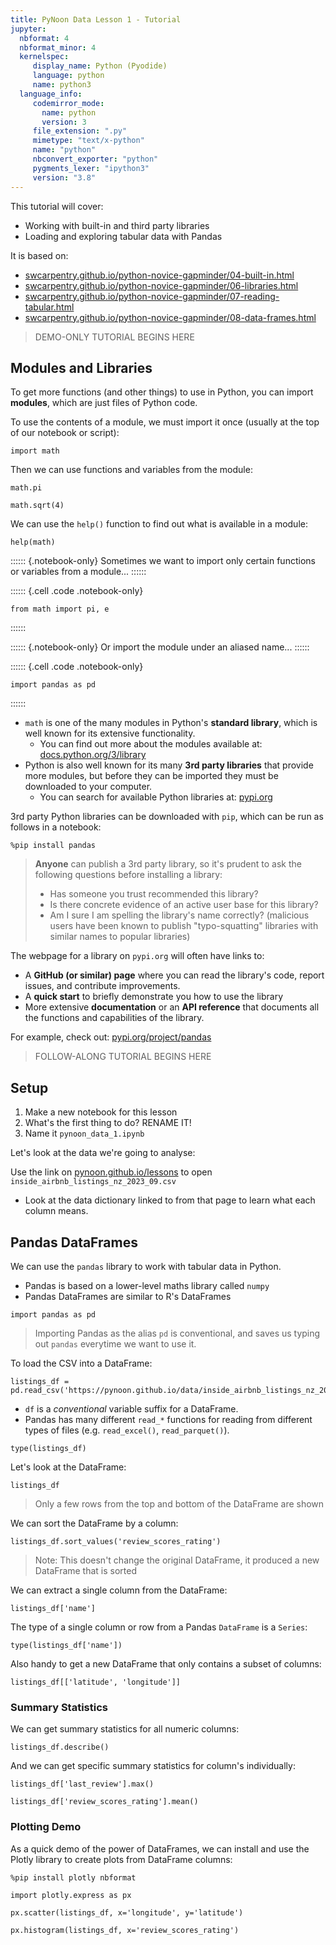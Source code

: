 ```yaml
---
title: PyNoon Data Lesson 1 - Tutorial
jupyter:
  nbformat: 4
  nbformat_minor: 4
  kernelspec:
     display_name: Python (Pyodide)
     language: python
     name: python3
  language_info:
     codemirror_mode:
       name: python
       version: 3
     file_extension: ".py"
     mimetype: "text/x-python"
     name: "python"
     nbconvert_exporter: "python"
     pygments_lexer: "ipython3"
     version: "3.8"
---
```


This tutorial will cover:

* Working with built-in and third party libraries
* Loading and exploring tabular data with Pandas

It is based on:

* [swcarpentry.github.io/python-novice-gapminder/04-built-in.html](https://swcarpentry.github.io/python-novice-gapminder/04-built-in.html)
* [swcarpentry.github.io/python-novice-gapminder/06-libraries.html](https://swcarpentry.github.io/python-novice-gapminder/06-libraries.html)
* [swcarpentry.github.io/python-novice-gapminder/07-reading-tabular.html](https://swcarpentry.github.io/python-novice-gapminder/07-reading-tabular.html)
* [swcarpentry.github.io/python-novice-gapminder/08-data-frames.html](https://swcarpentry.github.io/python-novice-gapminder/08-data-frames.html)

> DEMO-ONLY TUTORIAL BEGINS HERE

## Modules and Libraries

To get more functions (and other things) to use in Python, you can
import **modules**, which are just files of Python code.

To use the contents of a module, we must import it once (usually at
the top of our notebook or script):

```code
import math
```

Then we can use functions and variables from the module:

```code
math.pi
```

```code
math.sqrt(4)
```

We can use the `help()` function to find out what is available in a
module:

```code
help(math)
```

:::::: {.notebook-only}
Sometimes we want to import only certain functions or variables from a
module...
::::::

:::::: {.cell .code .notebook-only}
```code
from math import pi, e
```
::::::

:::::: {.notebook-only}
Or import the module under an aliased name...
::::::

:::::: {.cell .code .notebook-only}
```code
import pandas as pd
```
::::::

* `math` is one of the many modules in Python's **standard library**,
  which is well known for its extensive functionality.
  * You can find out more about the modules available at:
  [docs.python.org/3/library](https://docs.python.org/3/library/index.html)
* Python is also well known for its many **3rd party libraries** that
  provide more modules, but before they can be imported they must be
  downloaded to your computer.
  * You can search for available Python libraries at:
    [pypi.org](https://pypi.org/)

3rd party Python libraries can be downloaded with `pip`, which can be
run as follows in a notebook:

```code
%pip install pandas
```

> **Anyone** can publish a 3rd party library, so it's prudent to ask
> the following questions before installing a library:
>
> * Has someone you trust recommended this library?
> * Is there concrete evidence of an active user base for this library?
> * Am I sure I am spelling the library's name correctly? (malicious users
>   have been known to publish "typo-squatting" libraries with similar names
>   to popular libraries)

The webpage for a library on `pypi.org` will often have links to:

* A **GitHub (or similar) page** where you can read the library's
code, report issues, and contribute improvements.
* A **quick start** to briefly demonstrate you how to use the library
* More extensive **documentation** or an **API reference** that
  documents all the functions and capabilities of the library.

For example, check out:
[pypi.org/project/pandas](https://pypi.org/project/pandas/)

> FOLLOW-ALONG TUTORIAL BEGINS HERE

## Setup

1. Make a new notebook for this lesson
2. What's the first thing to do? RENAME IT!
3. Name it `pynoon_data_1.ipynb`

Let's look at the data we're going to analyse:

Use the link on
[pynoon.github.io/lessons](https://pynoon.github.io/lessons/) to open
`inside_airbnb_listings_nz_2023_09.csv`

* Look at the data dictionary linked to from that page to learn what
  each column means.


## Pandas DataFrames

We can use the `pandas` library to work with tabular data in Python.

* Pandas is based on a lower-level maths library called `numpy`
* Pandas DataFrames are similar to R's DataFrames

```code
import pandas as pd
```

> Importing Pandas as the alias `pd` is conventional, and saves us
> typing out `pandas` everytime we want to use it.

To load the CSV into a DataFrame:

```code
listings_df = pd.read_csv('https://pynoon.github.io/data/inside_airbnb_listings_nz_2023_09.csv')
```

* `df` is a *conventional* variable suffix for a DataFrame.
* Pandas has many different `read_*` functions for reading from
  different types of files (e.g. `read_excel()`, `read_parquet()`).

```code
type(listings_df)
```

Let's look at the DataFrame:

```code
listings_df
```

> Only a few rows from the top and bottom of the DataFrame are shown

We can sort the DataFrame by a column:

```code
listings_df.sort_values('review_scores_rating')
```

> Note: This doesn't change the original DataFrame, it produced a new
> DataFrame that is sorted

We can extract a single column from the DataFrame:

```code
listings_df['name']
```

The type of a single column or row from a Pandas `DataFrame` is a
`Series`:

```code
type(listings_df['name'])
```


Also handy to get a new DataFrame that only contains a subset of
columns:

```code
listings_df[['latitude', 'longitude']]
```

### Summary Statistics

We can get summary statistics for all numeric columns:

```code
listings_df.describe()
```

And we can get specific summary statistics for column's individually:

```code
listings_df['last_review'].max()
```

```code
listings_df['review_scores_rating'].mean()
```

### Plotting Demo

As a quick demo of the power of DataFrames, we can install and use the
Plotly library to create plots from DataFrame columns:

```code
%pip install plotly nbformat
```

```code
import plotly.express as px
```

```code
px.scatter(listings_df, x='longitude', y='latitude')
```

```code
px.histogram(listings_df, x='review_scores_rating')
```
